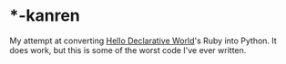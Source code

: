 # *-kanren

My attempt at converting [Hello Declarative World](https://codon.com/hello-declarative-world)'s Ruby into Python.  It does work, but this is some of the worst code I've ever written.
